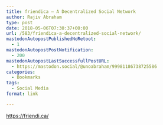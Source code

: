 ```yaml
---
title: friendica – A Decentralized Social Network
author: Rajiv Abraham
type: post
date: 2018-05-06T07:30:37+00:00
url: /583/friendica-a-decentralized-social-network/
mastodonAutopostPublishedNoRetoot:
  - 1
mastodonAutopostPostNotification:
  - 200
mastodonAutopostLastSuccessfullPostURL:
  - https://mastodon.social/@unoabraham/99981186738725586
categories:
  - Bookmarks
tags:
  - Social Media
format: link

---
```

<https://friendi.ca/>